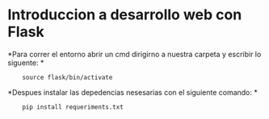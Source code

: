# Introduccion a desarrollo web con Flask

\*Para correr el entorno abrir un cmd dirigirno a nuestra carpeta y escribir lo siguente: \*

```
    source flask/bin/activate
```

\*Despues instalar las depedencias nesesarias con el siguiente comando: \*

```
    pip install requeriments.txt
```
